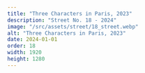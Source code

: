 ```yaml
---
title: "Three Characters in Paris, 2023"
description: "Street No. 18 - 2024"
image: "/src/assets/street/18_street.webp"
alt: "Three Characters in Paris, 2023"
date: 2024-01-01
order: 18
width: 1920
height: 1280
---
```

